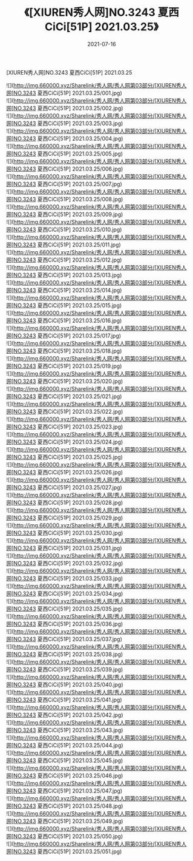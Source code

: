 ﻿---
layout: post
title:  《[XIUREN秀人网]NO.3243 夏西CiCi[51P] 2021.03.25》
date:   2021-07-16
img: http://img.660000.xyz/Sharelink/秀人网/秀人网第03部分/[XIUREN秀人网]NO.3243 夏西CiCi[51P] 2021.03.25/000.jpg
categories: [美女, 清纯, 唯美]
---

[XIUREN秀人网]NO.3243 夏西CiCi[51P] 2021.03.25

  ![](http://img.660000.xyz/Sharelink/秀人网/秀人网第03部分/[XIUREN秀人网]NO.3243 夏西CiCi[51P] 2021.03.25/001.jpg) <br> ![](http://img.660000.xyz/Sharelink/秀人网/秀人网第03部分/[XIUREN秀人网]NO.3243 夏西CiCi[51P] 2021.03.25/002.jpg) <br> ![](http://img.660000.xyz/Sharelink/秀人网/秀人网第03部分/[XIUREN秀人网]NO.3243 夏西CiCi[51P] 2021.03.25/003.jpg) <br> ![](http://img.660000.xyz/Sharelink/秀人网/秀人网第03部分/[XIUREN秀人网]NO.3243 夏西CiCi[51P] 2021.03.25/004.jpg) <br> ![](http://img.660000.xyz/Sharelink/秀人网/秀人网第03部分/[XIUREN秀人网]NO.3243 夏西CiCi[51P] 2021.03.25/005.jpg) <br> ![](http://img.660000.xyz/Sharelink/秀人网/秀人网第03部分/[XIUREN秀人网]NO.3243 夏西CiCi[51P] 2021.03.25/006.jpg) <br> ![](http://img.660000.xyz/Sharelink/秀人网/秀人网第03部分/[XIUREN秀人网]NO.3243 夏西CiCi[51P] 2021.03.25/007.jpg) <br> ![](http://img.660000.xyz/Sharelink/秀人网/秀人网第03部分/[XIUREN秀人网]NO.3243 夏西CiCi[51P] 2021.03.25/008.jpg) <br> ![](http://img.660000.xyz/Sharelink/秀人网/秀人网第03部分/[XIUREN秀人网]NO.3243 夏西CiCi[51P] 2021.03.25/009.jpg) <br> ![](http://img.660000.xyz/Sharelink/秀人网/秀人网第03部分/[XIUREN秀人网]NO.3243 夏西CiCi[51P] 2021.03.25/010.jpg) <br> ![](http://img.660000.xyz/Sharelink/秀人网/秀人网第03部分/[XIUREN秀人网]NO.3243 夏西CiCi[51P] 2021.03.25/011.jpg) <br> ![](http://img.660000.xyz/Sharelink/秀人网/秀人网第03部分/[XIUREN秀人网]NO.3243 夏西CiCi[51P] 2021.03.25/012.jpg) <br> ![](http://img.660000.xyz/Sharelink/秀人网/秀人网第03部分/[XIUREN秀人网]NO.3243 夏西CiCi[51P] 2021.03.25/013.jpg) <br> ![](http://img.660000.xyz/Sharelink/秀人网/秀人网第03部分/[XIUREN秀人网]NO.3243 夏西CiCi[51P] 2021.03.25/014.jpg) <br> ![](http://img.660000.xyz/Sharelink/秀人网/秀人网第03部分/[XIUREN秀人网]NO.3243 夏西CiCi[51P] 2021.03.25/015.jpg) <br> ![](http://img.660000.xyz/Sharelink/秀人网/秀人网第03部分/[XIUREN秀人网]NO.3243 夏西CiCi[51P] 2021.03.25/016.jpg) <br> ![](http://img.660000.xyz/Sharelink/秀人网/秀人网第03部分/[XIUREN秀人网]NO.3243 夏西CiCi[51P] 2021.03.25/017.jpg) <br> ![](http://img.660000.xyz/Sharelink/秀人网/秀人网第03部分/[XIUREN秀人网]NO.3243 夏西CiCi[51P] 2021.03.25/018.jpg) <br> ![](http://img.660000.xyz/Sharelink/秀人网/秀人网第03部分/[XIUREN秀人网]NO.3243 夏西CiCi[51P] 2021.03.25/019.jpg) <br> ![](http://img.660000.xyz/Sharelink/秀人网/秀人网第03部分/[XIUREN秀人网]NO.3243 夏西CiCi[51P] 2021.03.25/020.jpg) <br> ![](http://img.660000.xyz/Sharelink/秀人网/秀人网第03部分/[XIUREN秀人网]NO.3243 夏西CiCi[51P] 2021.03.25/021.jpg) <br> ![](http://img.660000.xyz/Sharelink/秀人网/秀人网第03部分/[XIUREN秀人网]NO.3243 夏西CiCi[51P] 2021.03.25/022.jpg) <br> ![](http://img.660000.xyz/Sharelink/秀人网/秀人网第03部分/[XIUREN秀人网]NO.3243 夏西CiCi[51P] 2021.03.25/023.jpg) <br> ![](http://img.660000.xyz/Sharelink/秀人网/秀人网第03部分/[XIUREN秀人网]NO.3243 夏西CiCi[51P] 2021.03.25/024.jpg) <br> ![](http://img.660000.xyz/Sharelink/秀人网/秀人网第03部分/[XIUREN秀人网]NO.3243 夏西CiCi[51P] 2021.03.25/025.jpg) <br> ![](http://img.660000.xyz/Sharelink/秀人网/秀人网第03部分/[XIUREN秀人网]NO.3243 夏西CiCi[51P] 2021.03.25/026.jpg) <br> ![](http://img.660000.xyz/Sharelink/秀人网/秀人网第03部分/[XIUREN秀人网]NO.3243 夏西CiCi[51P] 2021.03.25/027.jpg) <br> ![](http://img.660000.xyz/Sharelink/秀人网/秀人网第03部分/[XIUREN秀人网]NO.3243 夏西CiCi[51P] 2021.03.25/028.jpg) <br> ![](http://img.660000.xyz/Sharelink/秀人网/秀人网第03部分/[XIUREN秀人网]NO.3243 夏西CiCi[51P] 2021.03.25/029.jpg) <br> ![](http://img.660000.xyz/Sharelink/秀人网/秀人网第03部分/[XIUREN秀人网]NO.3243 夏西CiCi[51P] 2021.03.25/030.jpg) <br> ![](http://img.660000.xyz/Sharelink/秀人网/秀人网第03部分/[XIUREN秀人网]NO.3243 夏西CiCi[51P] 2021.03.25/031.jpg) <br> ![](http://img.660000.xyz/Sharelink/秀人网/秀人网第03部分/[XIUREN秀人网]NO.3243 夏西CiCi[51P] 2021.03.25/032.jpg) <br> ![](http://img.660000.xyz/Sharelink/秀人网/秀人网第03部分/[XIUREN秀人网]NO.3243 夏西CiCi[51P] 2021.03.25/033.jpg) <br> ![](http://img.660000.xyz/Sharelink/秀人网/秀人网第03部分/[XIUREN秀人网]NO.3243 夏西CiCi[51P] 2021.03.25/034.jpg) <br> ![](http://img.660000.xyz/Sharelink/秀人网/秀人网第03部分/[XIUREN秀人网]NO.3243 夏西CiCi[51P] 2021.03.25/035.jpg) <br> ![](http://img.660000.xyz/Sharelink/秀人网/秀人网第03部分/[XIUREN秀人网]NO.3243 夏西CiCi[51P] 2021.03.25/036.jpg) <br> ![](http://img.660000.xyz/Sharelink/秀人网/秀人网第03部分/[XIUREN秀人网]NO.3243 夏西CiCi[51P] 2021.03.25/037.jpg) <br> ![](http://img.660000.xyz/Sharelink/秀人网/秀人网第03部分/[XIUREN秀人网]NO.3243 夏西CiCi[51P] 2021.03.25/038.jpg) <br> ![](http://img.660000.xyz/Sharelink/秀人网/秀人网第03部分/[XIUREN秀人网]NO.3243 夏西CiCi[51P] 2021.03.25/039.jpg) <br> ![](http://img.660000.xyz/Sharelink/秀人网/秀人网第03部分/[XIUREN秀人网]NO.3243 夏西CiCi[51P] 2021.03.25/040.jpg) <br> ![](http://img.660000.xyz/Sharelink/秀人网/秀人网第03部分/[XIUREN秀人网]NO.3243 夏西CiCi[51P] 2021.03.25/041.jpg) <br> ![](http://img.660000.xyz/Sharelink/秀人网/秀人网第03部分/[XIUREN秀人网]NO.3243 夏西CiCi[51P] 2021.03.25/042.jpg) <br> ![](http://img.660000.xyz/Sharelink/秀人网/秀人网第03部分/[XIUREN秀人网]NO.3243 夏西CiCi[51P] 2021.03.25/043.jpg) <br> ![](http://img.660000.xyz/Sharelink/秀人网/秀人网第03部分/[XIUREN秀人网]NO.3243 夏西CiCi[51P] 2021.03.25/044.jpg) <br> ![](http://img.660000.xyz/Sharelink/秀人网/秀人网第03部分/[XIUREN秀人网]NO.3243 夏西CiCi[51P] 2021.03.25/045.jpg) <br> ![](http://img.660000.xyz/Sharelink/秀人网/秀人网第03部分/[XIUREN秀人网]NO.3243 夏西CiCi[51P] 2021.03.25/046.jpg) <br> ![](http://img.660000.xyz/Sharelink/秀人网/秀人网第03部分/[XIUREN秀人网]NO.3243 夏西CiCi[51P] 2021.03.25/047.jpg) <br> ![](http://img.660000.xyz/Sharelink/秀人网/秀人网第03部分/[XIUREN秀人网]NO.3243 夏西CiCi[51P] 2021.03.25/048.jpg) <br> ![](http://img.660000.xyz/Sharelink/秀人网/秀人网第03部分/[XIUREN秀人网]NO.3243 夏西CiCi[51P] 2021.03.25/049.jpg) <br> ![](http://img.660000.xyz/Sharelink/秀人网/秀人网第03部分/[XIUREN秀人网]NO.3243 夏西CiCi[51P] 2021.03.25/050.jpg) <br> ![](http://img.660000.xyz/Sharelink/秀人网/秀人网第03部分/[XIUREN秀人网]NO.3243 夏西CiCi[51P] 2021.03.25/051.jpg) <br>